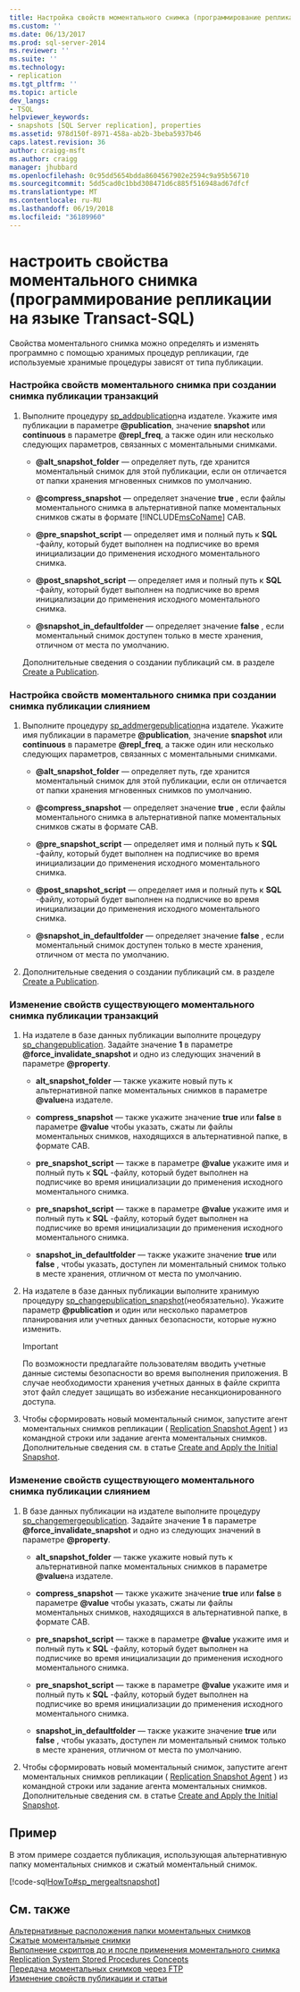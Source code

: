 ```yaml
---
title: Настройка свойств моментального снимка (программирование репликации на языке Transact-SQL) | Документация Майкрософт
ms.custom: ''
ms.date: 06/13/2017
ms.prod: sql-server-2014
ms.reviewer: ''
ms.suite: ''
ms.technology:
- replication
ms.tgt_pltfrm: ''
ms.topic: article
dev_langs:
- TSQL
helpviewer_keywords:
- snapshots [SQL Server replication], properties
ms.assetid: 978d150f-8971-458a-ab2b-3beba5937b46
caps.latest.revision: 36
author: craigg-msft
ms.author: craigg
manager: jhubbard
ms.openlocfilehash: 0c95dd5654bdda8604567902e2594c9a95b56710
ms.sourcegitcommit: 5dd5cad0c1bbd308471d6c885f516948ad67dfcf
ms.translationtype: MT
ms.contentlocale: ru-RU
ms.lasthandoff: 06/19/2018
ms.locfileid: "36189960"
---
```

# <a name="configure-snapshot-properties-replication-transact-sql-programming"></a>настроить свойства моментального снимка (программирование репликации на языке Transact-SQL)
  Свойства моментального снимка можно определять и изменять программно с помощью хранимых процедур репликации, где используемые хранимые процедуры зависят от типа публикации.  
  
### <a name="to-configure-snapshot-properties-when-creating-a-snapshot-or-transactional-publication"></a>Настройка свойств моментального снимка при создании снимка публикации транзакций  
  
1.  Выполните процедуру [sp_addpublication](/sql/relational-databases/system-stored-procedures/sp-addpublication-transact-sql)на издателе. Укажите имя публикации в параметре **@publication**, значение **snapshot** или **continuous** в параметре **@repl_freq**, а также один или несколько следующих параметров, связанных с моментальными снимками.  
  
    -   **@alt_snapshot_folder** — определяет путь, где хранится моментальный снимок для этой публикации, если он отличается от папки хранения мгновенных снимков по умолчанию.  
  
    -   **@compress_snapshot** — определяет значение **true** , если файлы моментального снимка в альтернативной папке моментальных снимков сжаты в формате [!INCLUDE[msCoName](../../../includes/msconame-md.md)] CAB.  
  
    -   **@pre_snapshot_script** — определяет имя и полный путь к **SQL** -файлу, который будет выполнен на подписчике во время инициализации до применения исходного моментального снимка.  
  
    -   **@post_snapshot_script** — определяет имя и полный путь к **SQL** -файлу, который будет выполнен на подписчике во время инициализации до применения исходного моментального снимка.  
  
    -   **@snapshot_in_defaultfolder** — определяет значение **false** , если моментальный снимок доступен только в месте хранения, отличном от места по умолчанию.  
  
     Дополнительные сведения о создании публикаций см. в разделе [Create a Publication](create-a-publication.md).  
  
### <a name="to-configure-snapshot-properties-when-creating-a-merge-publication"></a>Настройка свойств моментального снимка при создании снимка публикации слиянием  
  
1.  Выполните процедуру [sp_addmergepublication](/sql/relational-databases/system-stored-procedures/sp-addmergepublication-transact-sql)на издателе. Укажите имя публикации в параметре **@publication**, значение **snapshot** или **continuous** в параметре **@repl_freq**, а также один или несколько следующих параметров, связанных с моментальными снимками.  
  
    -   **@alt_snapshot_folder** — определяет путь, где хранится моментальный снимок для этой публикации, если он отличается от папки хранения мгновенных снимков по умолчанию.  
  
    -   **@compress_snapshot** — определяет значение **true** , если файлы моментального снимка в альтернативной папке моментальных снимков сжаты в формате CAB.  
  
    -   **@pre_snapshot_script** — определяет имя и полный путь к **SQL** -файлу, который будет выполнен на подписчике во время инициализации до применения исходного моментального снимка.  
  
    -   **@post_snapshot_script** — определяет имя и полный путь к **SQL** -файлу, который будет выполнен на подписчике во время инициализации до применения исходного моментального снимка.  
  
    -   **@snapshot_in_defaultfolder** — определяет значение **false** , если моментальный снимок доступен только в месте хранения, отличном от места по умолчанию.  
  
2.  Дополнительные сведения о создании публикаций см. в разделе [Create a Publication](create-a-publication.md).  
  
### <a name="to-modify-snapshot-properties-of-an-existing-snapshot-or-transactional-publication"></a>Изменение свойств существующего моментального снимка публикации транзакций  
  
1.  На издателе в базе данных публикации выполните процедуру [sp_changepublication](/sql/relational-databases/system-stored-procedures/sp-changepublication-transact-sql). Задайте значение **1** в параметре **@force_invalidate_snapshot** и одно из следующих значений в параметре **@property**.  
  
    -   **alt_snapshot_folder** — также укажите новый путь к альтернативной папке моментальных снимков в параметре **@value**на издателе.  
  
    -   **compress_snapshot** — также укажите значение **true** или **false** в параметре **@value** чтобы указать, сжаты ли файлы моментальных снимков, находящихся в альтернативной папке, в формате CAB.  
  
    -   **pre_snapshot_script** — также в параметре **@value** укажите имя и полный путь к **SQL** -файлу, который будет выполнен на подписчике во время инициализации до применения исходного моментального снимка.  
  
    -   **pre_snapshot_script** — также в параметре **@value** укажите имя и полный путь к **SQL** -файлу, который будет выполнен на подписчике во время инициализации до применения исходного моментального снимка.  
  
    -   **snapshot_in_defaultfolder** — также укажите значение **true** или **false** , чтобы указать, доступен ли моментальный снимок только в месте хранения, отличном от места по умолчанию.  
  
2.  На издателе в базе данных публикации выполните хранимую процедуру [sp_changepublication_snapshot](/sql/relational-databases/system-stored-procedures/sp-changepublication-snapshot-transact-sql)(необязательно). Укажите параметр **@publication** и один или несколько параметров планирования или учетных данных безопасности, которые нужно изменить.  
  
    > [!IMPORTANT]  
    >  По возможности предлагайте пользователям вводить учетные данные системы безопасности во время выполнения приложения. В случае необходимости хранения учетных данных в файле скрипта этот файл следует защищать во избежание несанкционированного доступа.  
  
3.  Чтобы сформировать новый моментальный снимок, запустите агент моментальных снимков репликации ( [Replication Snapshot Agent](../agents/replication-snapshot-agent.md) ) из командной строки или задание агента моментальных снимков. Дополнительные сведения см. в статье [Create and Apply the Initial Snapshot](../create-and-apply-the-initial-snapshot.md).  
  
### <a name="to-modify-snapshot-properties-of-an-existing-merge-publication"></a>Изменение свойств существующего моментального снимка публикации слиянием  
  
1.  В базе данных публикации на издателе выполните процедуру [sp_changemergepublication](/sql/relational-databases/system-stored-procedures/sp-changemergepublication-transact-sql). Задайте значение **1** в параметре **@force_invalidate_snapshot** и одно из следующих значений в параметре **@property**.  
  
    -   **alt_snapshot_folder** — также укажите новый путь к альтернативной папке моментальных снимков в параметре **@value**на издателе.  
  
    -   **compress_snapshot** — также укажите значение **true** или **false** в параметре **@value** чтобы указать, сжаты ли файлы моментальных снимков, находящихся в альтернативной папке, в формате CAB.  
  
    -   **pre_snapshot_script** — также в параметре **@value** укажите имя и полный путь к **SQL** -файлу, который будет выполнен на подписчике во время инициализации до применения исходного моментального снимка.  
  
    -   **pre_snapshot_script** — также в параметре **@value** укажите имя и полный путь к **SQL** -файлу, который будет выполнен на подписчике во время инициализации до применения исходного моментального снимка.  
  
    -   **snapshot_in_defaultfolder** — также укажите значение **true** или **false** , чтобы указать, доступен ли моментальный снимок только в месте хранения, отличном от места по умолчанию.  
  
2.  Чтобы сформировать новый моментальный снимок, запустите агент моментальных снимков репликации ( [Replication Snapshot Agent](../agents/replication-snapshot-agent.md) ) из командной строки или задание агента моментальных снимков. Дополнительные сведения см. в статье [Create and Apply the Initial Snapshot](../create-and-apply-the-initial-snapshot.md).  
  
## <a name="example"></a>Пример  
 В этом примере создается публикация, использующая альтернативную папку моментальных снимков и сжатый моментальный снимок.  
  
 [!code-sql[HowTo#sp_mergealtsnapshot](../../../snippets/tsql/SQL15/replication/howto/tsql/createmergepubaltsnapshot.sql#sp_mergealtsnapshot)]  
  
## <a name="see-also"></a>См. также  
 [Альтернативные расположения папки моментальных снимков](../alternate-snapshot-folder-locations.md)   
 [Сжатые моментальные снимки](../compressed-snapshots.md)   
 [Выполнение скриптов до и после применения моментального снимка](../execute-scripts-before-and-after-the-snapshot-is-applied.md)   
 [Replication System Stored Procedures Concepts](../concepts/replication-system-stored-procedures-concepts.md)   
 [Передача моментальных снимков через FTP](../transfer-snapshots-through-ftp.md)   
 [Изменение свойств публикации и статьи](change-publication-and-article-properties.md)  
  
  
